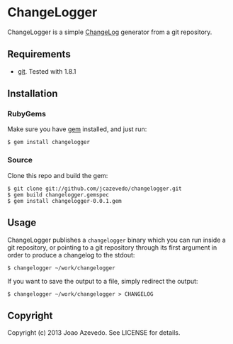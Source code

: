 # ChangeLogger

ChangeLogger is a simple [ChangeLog][1] generator from a git repository.

## Requirements

* [git][2]. Tested with 1.8.1

## Installation

### RubyGems

Make sure you have [gem][3] installed, and just run:

    $ gem install changelogger

### Source

Clone this repo and build the gem:

    $ git clone git://github.com/jcazevedo/changelogger.git
    $ gem build changelogger.gemspec
    $ gem install changelogger-0.0.1.gem

## Usage

ChangeLogger publishes a `changelogger` binary which you can run inside a git
repository, or pointing to a git repository through its first argument in order
to produce a changelog to the stdout:

    $ changelogger ~/work/changelogger

If you want to save the output to a file, simply redirect the output:

    $ changelogger ~/work/changelogger > CHANGELOG

## Copyright

Copyright (c) 2013 Joao Azevedo. See LICENSE for details.

[1]: http://en.wikipedia.org/wiki/Changelog
[2]: http://git-scm.com/
[3]: http://rubygems.org/
